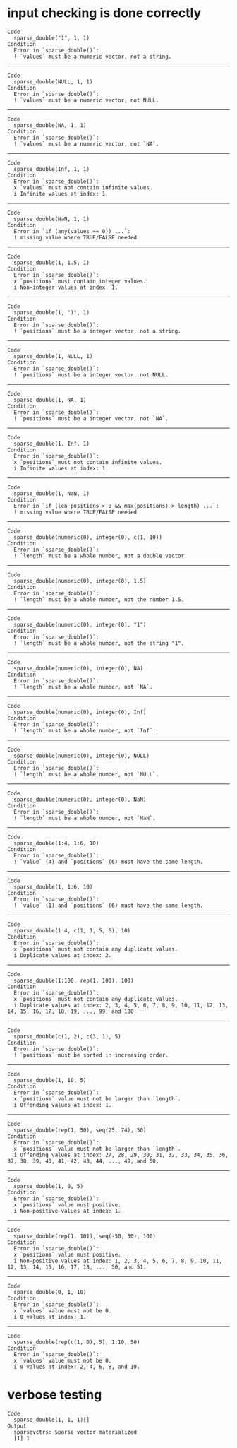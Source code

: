 # input checking is done correctly

    Code
      sparse_double("1", 1, 1)
    Condition
      Error in `sparse_double()`:
      ! `values` must be a numeric vector, not a string.

---

    Code
      sparse_double(NULL, 1, 1)
    Condition
      Error in `sparse_double()`:
      ! `values` must be a numeric vector, not NULL.

---

    Code
      sparse_double(NA, 1, 1)
    Condition
      Error in `sparse_double()`:
      ! `values` must be a numeric vector, not `NA`.

---

    Code
      sparse_double(Inf, 1, 1)
    Condition
      Error in `sparse_double()`:
      x `values` must not contain infinite values.
      i Infinite values at index: 1.

---

    Code
      sparse_double(NaN, 1, 1)
    Condition
      Error in `if (any(values == 0)) ...`:
      ! missing value where TRUE/FALSE needed

---

    Code
      sparse_double(1, 1.5, 1)
    Condition
      Error in `sparse_double()`:
      x `positions` must contain integer values.
      i Non-integer values at index: 1.

---

    Code
      sparse_double(1, "1", 1)
    Condition
      Error in `sparse_double()`:
      ! `positions` must be a integer vector, not a string.

---

    Code
      sparse_double(1, NULL, 1)
    Condition
      Error in `sparse_double()`:
      ! `positions` must be a integer vector, not NULL.

---

    Code
      sparse_double(1, NA, 1)
    Condition
      Error in `sparse_double()`:
      ! `positions` must be a integer vector, not `NA`.

---

    Code
      sparse_double(1, Inf, 1)
    Condition
      Error in `sparse_double()`:
      x `positions` must not contain infinite values.
      i Infinite values at index: 1.

---

    Code
      sparse_double(1, NaN, 1)
    Condition
      Error in `if (len_positions > 0 && max(positions) > length) ...`:
      ! missing value where TRUE/FALSE needed

---

    Code
      sparse_double(numeric(0), integer(0), c(1, 10))
    Condition
      Error in `sparse_double()`:
      ! `length` must be a whole number, not a double vector.

---

    Code
      sparse_double(numeric(0), integer(0), 1.5)
    Condition
      Error in `sparse_double()`:
      ! `length` must be a whole number, not the number 1.5.

---

    Code
      sparse_double(numeric(0), integer(0), "1")
    Condition
      Error in `sparse_double()`:
      ! `length` must be a whole number, not the string "1".

---

    Code
      sparse_double(numeric(0), integer(0), NA)
    Condition
      Error in `sparse_double()`:
      ! `length` must be a whole number, not `NA`.

---

    Code
      sparse_double(numeric(0), integer(0), Inf)
    Condition
      Error in `sparse_double()`:
      ! `length` must be a whole number, not `Inf`.

---

    Code
      sparse_double(numeric(0), integer(0), NULL)
    Condition
      Error in `sparse_double()`:
      ! `length` must be a whole number, not `NULL`.

---

    Code
      sparse_double(numeric(0), integer(0), NaN)
    Condition
      Error in `sparse_double()`:
      ! `length` must be a whole number, not `NaN`.

---

    Code
      sparse_double(1:4, 1:6, 10)
    Condition
      Error in `sparse_double()`:
      ! `value` (4) and `positions` (6) must have the same length.

---

    Code
      sparse_double(1, 1:6, 10)
    Condition
      Error in `sparse_double()`:
      ! `value` (1) and `positions` (6) must have the same length.

---

    Code
      sparse_double(1:4, c(1, 1, 5, 6), 10)
    Condition
      Error in `sparse_double()`:
      x `positions` must not contain any duplicate values.
      i Duplicate values at index: 2.

---

    Code
      sparse_double(1:100, rep(1, 100), 100)
    Condition
      Error in `sparse_double()`:
      x `positions` must not contain any duplicate values.
      i Duplicate values at index: 2, 3, 4, 5, 6, 7, 8, 9, 10, 11, 12, 13, 14, 15, 16, 17, 18, 19, ..., 99, and 100.

---

    Code
      sparse_double(c(1, 2), c(3, 1), 5)
    Condition
      Error in `sparse_double()`:
      ! `positions` must be sorted in increasing order.

---

    Code
      sparse_double(1, 10, 5)
    Condition
      Error in `sparse_double()`:
      x `positions` value must not be larger than `length`.
      i Offending values at index: 1.

---

    Code
      sparse_double(rep(1, 50), seq(25, 74), 50)
    Condition
      Error in `sparse_double()`:
      x `positions` value must not be larger than `length`.
      i Offending values at index: 27, 28, 29, 30, 31, 32, 33, 34, 35, 36, 37, 38, 39, 40, 41, 42, 43, 44, ..., 49, and 50.

---

    Code
      sparse_double(1, 0, 5)
    Condition
      Error in `sparse_double()`:
      x `positions` value must positive.
      i Non-positive values at index: 1.

---

    Code
      sparse_double(rep(1, 101), seq(-50, 50), 100)
    Condition
      Error in `sparse_double()`:
      x `positions` value must positive.
      i Non-positive values at index: 1, 2, 3, 4, 5, 6, 7, 8, 9, 10, 11, 12, 13, 14, 15, 16, 17, 18, ..., 50, and 51.

---

    Code
      sparse_double(0, 1, 10)
    Condition
      Error in `sparse_double()`:
      x `values` value must not be 0.
      i 0 values at index: 1.

---

    Code
      sparse_double(rep(c(1, 0), 5), 1:10, 50)
    Condition
      Error in `sparse_double()`:
      x `values` value must not be 0.
      i 0 values at index: 2, 4, 6, 8, and 10.

# verbose testing

    Code
      sparse_double(1, 1, 1)[]
    Output
      sparsevctrs: Sparse vector materialized
      [1] 1

